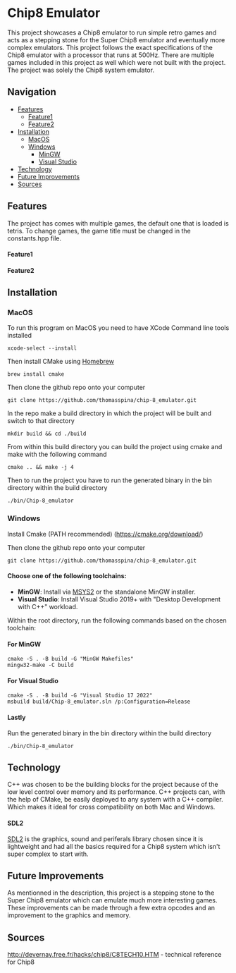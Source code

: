 # Chip8 Emulator 

This project showcases a Chip8 emulator to run simple retro games and acts as a stepping stone for the Super Chip8 emulator and eventually more complex emulators. This project follows the exact specifications of the Chip8 emulator with a processor that runs at 500Hz.
There are multiple games included in this project as well which were not built with the project. The project was solely the Chip8 system emulator.

## Navigation
- [Features](#features)
  - [Feature1](#feature1)
  - [Feature2](#feature2)
- [Installation](#installation)
  - [MacOS](#macos)
  - [Windows](#windows)
    - [MinGW](#for-mingw)
    - [Visual Studio](#for-visual-studio)
- [Technology](#technology)
- [Future Improvements](#future-improvements)
- [Sources](#sources)

## Features

The project has comes with multiple games, the default one that is loaded is tetris. To change games, the game title must be changed in the constants.hpp file.

#### Feature1

#### Feature2


## Installation
### MacOS

To run this program on MacOS you need to have XCode Command line tools installed
~~~
xcode-select --install
~~~

Then install CMake using [Homebrew](https://brew.sh)
~~~
brew install cmake
~~~

Then clone the github repo onto your computer
~~~
git clone https://github.com/thomasspina/chip-8_emulator.git
~~~

In the repo make a build directory in which the project will be built and switch to that directory
~~~
mkdir build && cd ./build
~~~

From within this build directory you can build the project using cmake and make with the following command
~~~
cmake .. && make -j 4
~~~

Then to run the project you have to run the generated binary in the bin directory within the build directory
~~~
./bin/Chip-8_emulator
~~~

### Windows

Install Cmake (PATH recommended) (https://cmake.org/download/)

Then clone the github repo onto your computer
~~~
git clone https://github.com/thomasspina/chip-8_emulator.git
~~~

#### Choose one of the following toolchains:
  - **MinGW**: Install via [MSYS2](https://www.msys2.org/) or the standalone MinGW installer.
  - **Visual Studio**: Install Visual Studio 2019+ with "Desktop Development with C++" workload.

Within the root directory, run the following commands based on the chosen toolchain:

#### For MinGW
~~~
cmake -S . -B build -G "MinGW Makefiles"
mingw32-make -C build
~~~

#### For Visual Studio
~~~
cmake -S . -B build -G "Visual Studio 17 2022"
msbuild build/Chip-8_emulator.sln /p:Configuration=Release
~~~

#### Lastly

Run the generated binary in the bin directory within the build directory
~~~
./bin/Chip-8_emulator
~~~

## Technology

C++ was chosen to be the building blocks for the project because of the low level control over memory and its performance. C++ projects can, with the help of CMake, be easily deployed to any system with a C++ compiler. Which makes it ideal for cross compatibility on both Mac and Windows. 

#### SDL2
[SDL2](https://www.libsdl.org/) is the graphics, sound and periferals library chosen since it is lightweight and had all the basics required for a Chip8 system which isn't super complex to start with.

## Future Improvements

As mentionned in the description, this project is a stepping stone to the Super Chip8 emulator which can emulate much more interesting games. These improvements can be made through a few extra opcodes and an improvement to the graphics and memory.

## Sources
http://devernay.free.fr/hacks/chip8/C8TECH10.HTM - technical reference for Chip8

